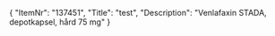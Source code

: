 {
  "ItemNr": "137451",
  "Title": "test",
  "Description": "Venlafaxin STADA, depotkapsel, hård 75 mg"
}